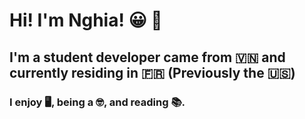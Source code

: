 # Hi! I'm Nghia! 😀 👋
## I'm a student developer came from 🇻🇳 and currently residing in 🇫🇷 (Previously the 🇺🇸) 
### I enjoy 🖥️, being a 🤓, and reading 📚. 
